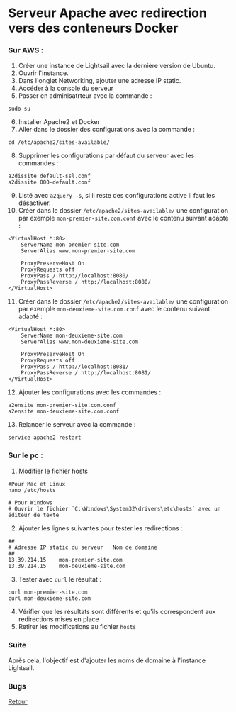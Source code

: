 # Serveur Apache avec redirection vers des conteneurs Docker

### Sur AWS :

1. Créer une instance de Lightsail avec la dernière version de Ubuntu.
2. Ouvrir l'instance.
3. Dans l'onglet Networking, ajouter une adresse IP static. 
4. Accéder à la console du serveur
5. Passer en adminisatrteur avec la commande :
```shell
sudo su
```
6. Installer Apache2 et Docker
7. Aller dans le dossier des configurations avec la commande :
```shell
cd /etc/apache2/sites-available/
```
8. Supprimer les configurations par défaut du serveur avec les commandes :
```shell
a2dissite default-ssl.conf
a2dissite 000-default.conf
```
9. Listé avec `a2query -s`, si il reste des configurations active il faut les désactiver.
10. Créer dans le dossier `/etc/apache2/sites-available/` une configuration par exemple `mon-premier-site.com.conf` avec le contenu suivant adapté :
```apacheconf
<VirtualHost *:80>
    ServerName mon-premier-site.com
    ServerAlias www.mon-premier-site.com

    ProxyPreserveHost On
    ProxyRequests off
    ProxyPass / http://localhost:8080/
    ProxyPassReverse / http://localhost:8080/
</VirtualHost>
```
11. Créer dans le dossier `/etc/apache2/sites-available/` une configuration par exemple `mon-deuxieme-site.com.conf` avec le contenu suivant adapté :
```apacheconf
<VirtualHost *:80>
    ServerName mon-deuxieme-site.com
    ServerAlias www.mon-deuxieme-site.com

    ProxyPreserveHost On
    ProxyRequests off
    ProxyPass / http://localhost:8081/
    ProxyPassReverse / http://localhost:8081/
</VirtualHost>
```
12. Ajouter les configurations avec les commandes :
```shell
a2ensite mon-premier-site.com.conf
a2ensite mon-deuxieme-site.com.conf
```
13. Relancer le serveur avec la commande :
```shell
service apache2 restart
```

### Sur le pc :
1. Modifier le fichier hosts
```shell
#Pour Mac et Linux
nano /etc/hosts

# Pour Windows
# Ouvrir le fichier `C:\Windows\System32\drivers\etc\hosts` avec un éditeur de texte
```
2. Ajouter les lignes suivantes pour tester les redirections :
```
##
# Adresse IP static du serveur   Nom de domaine
##
13.39.214.15    mon-premier-site.com
13.39.214.15    mon-deuxieme-site.com
```
3. Tester avec `curl` le résultat :
```shell
curl mon-premier-site.com
curl mon-deuxieme-site.com
```
4. Vérifier que les résultats sont différents et qu'ils correspondent aux redirections mises en place
5. Retirer les modifications au fichier `hosts`

### Suite
Après cela, l'objectif est d'ajouter les noms de domaine à l'instance Lightsail.

### Bugs


[Retour](../README.md)
